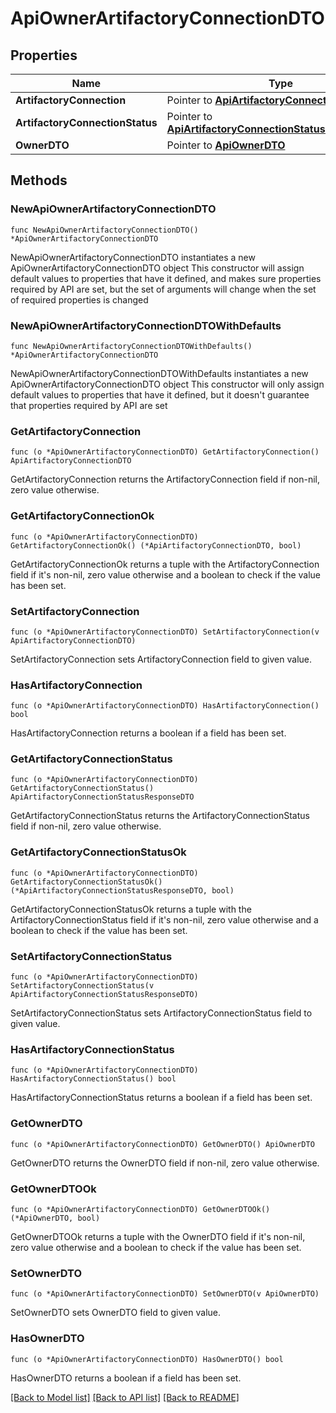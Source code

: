 # ApiOwnerArtifactoryConnectionDTO

## Properties

Name | Type | Description | Notes
------------ | ------------- | ------------- | -------------
**ArtifactoryConnection** | Pointer to [**ApiArtifactoryConnectionDTO**](ApiArtifactoryConnectionDTO.md) |  | [optional] 
**ArtifactoryConnectionStatus** | Pointer to [**ApiArtifactoryConnectionStatusResponseDTO**](ApiArtifactoryConnectionStatusResponseDTO.md) |  | [optional] 
**OwnerDTO** | Pointer to [**ApiOwnerDTO**](ApiOwnerDTO.md) |  | [optional] 

## Methods

### NewApiOwnerArtifactoryConnectionDTO

`func NewApiOwnerArtifactoryConnectionDTO() *ApiOwnerArtifactoryConnectionDTO`

NewApiOwnerArtifactoryConnectionDTO instantiates a new ApiOwnerArtifactoryConnectionDTO object
This constructor will assign default values to properties that have it defined,
and makes sure properties required by API are set, but the set of arguments
will change when the set of required properties is changed

### NewApiOwnerArtifactoryConnectionDTOWithDefaults

`func NewApiOwnerArtifactoryConnectionDTOWithDefaults() *ApiOwnerArtifactoryConnectionDTO`

NewApiOwnerArtifactoryConnectionDTOWithDefaults instantiates a new ApiOwnerArtifactoryConnectionDTO object
This constructor will only assign default values to properties that have it defined,
but it doesn't guarantee that properties required by API are set

### GetArtifactoryConnection

`func (o *ApiOwnerArtifactoryConnectionDTO) GetArtifactoryConnection() ApiArtifactoryConnectionDTO`

GetArtifactoryConnection returns the ArtifactoryConnection field if non-nil, zero value otherwise.

### GetArtifactoryConnectionOk

`func (o *ApiOwnerArtifactoryConnectionDTO) GetArtifactoryConnectionOk() (*ApiArtifactoryConnectionDTO, bool)`

GetArtifactoryConnectionOk returns a tuple with the ArtifactoryConnection field if it's non-nil, zero value otherwise
and a boolean to check if the value has been set.

### SetArtifactoryConnection

`func (o *ApiOwnerArtifactoryConnectionDTO) SetArtifactoryConnection(v ApiArtifactoryConnectionDTO)`

SetArtifactoryConnection sets ArtifactoryConnection field to given value.

### HasArtifactoryConnection

`func (o *ApiOwnerArtifactoryConnectionDTO) HasArtifactoryConnection() bool`

HasArtifactoryConnection returns a boolean if a field has been set.

### GetArtifactoryConnectionStatus

`func (o *ApiOwnerArtifactoryConnectionDTO) GetArtifactoryConnectionStatus() ApiArtifactoryConnectionStatusResponseDTO`

GetArtifactoryConnectionStatus returns the ArtifactoryConnectionStatus field if non-nil, zero value otherwise.

### GetArtifactoryConnectionStatusOk

`func (o *ApiOwnerArtifactoryConnectionDTO) GetArtifactoryConnectionStatusOk() (*ApiArtifactoryConnectionStatusResponseDTO, bool)`

GetArtifactoryConnectionStatusOk returns a tuple with the ArtifactoryConnectionStatus field if it's non-nil, zero value otherwise
and a boolean to check if the value has been set.

### SetArtifactoryConnectionStatus

`func (o *ApiOwnerArtifactoryConnectionDTO) SetArtifactoryConnectionStatus(v ApiArtifactoryConnectionStatusResponseDTO)`

SetArtifactoryConnectionStatus sets ArtifactoryConnectionStatus field to given value.

### HasArtifactoryConnectionStatus

`func (o *ApiOwnerArtifactoryConnectionDTO) HasArtifactoryConnectionStatus() bool`

HasArtifactoryConnectionStatus returns a boolean if a field has been set.

### GetOwnerDTO

`func (o *ApiOwnerArtifactoryConnectionDTO) GetOwnerDTO() ApiOwnerDTO`

GetOwnerDTO returns the OwnerDTO field if non-nil, zero value otherwise.

### GetOwnerDTOOk

`func (o *ApiOwnerArtifactoryConnectionDTO) GetOwnerDTOOk() (*ApiOwnerDTO, bool)`

GetOwnerDTOOk returns a tuple with the OwnerDTO field if it's non-nil, zero value otherwise
and a boolean to check if the value has been set.

### SetOwnerDTO

`func (o *ApiOwnerArtifactoryConnectionDTO) SetOwnerDTO(v ApiOwnerDTO)`

SetOwnerDTO sets OwnerDTO field to given value.

### HasOwnerDTO

`func (o *ApiOwnerArtifactoryConnectionDTO) HasOwnerDTO() bool`

HasOwnerDTO returns a boolean if a field has been set.


[[Back to Model list]](../README.md#documentation-for-models) [[Back to API list]](../README.md#documentation-for-api-endpoints) [[Back to README]](../README.md)


